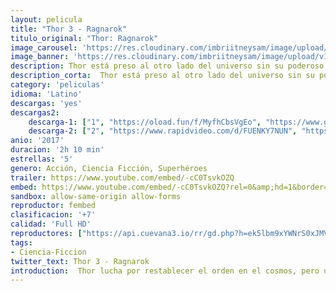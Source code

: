 ```yaml
---
layout: pelicula
title: "Thor 3 - Ragnarok"
titulo_original: "Thor: Ragnarok"
image_carousel: 'https://res.cloudinary.com/imbriitneysam/image/upload/v1543630706/thor-3-poster-min.jpg'
image_banner: 'https://res.cloudinary.com/imbriitneysam/image/upload/v1543630707/thor3-banner-min.jpg'
description: Thor está preso al otro lado del universo sin su poderoso martillo y se enfrenta a una carrera contra el tiempo. Su objetivo es volver a Asgard y parar el Ragnarok porque significaría la destrucción de su planeta natal y el fin de la civilización Asgardiana a manos de una todopoderosa y nueva amenaza, la implacable Hela.
description_corta:  Thor está preso al otro lado del universo sin su poderoso martillo y se enfrenta a una carrera contra el tiempo. Su objetivo es volver a Asgard y parar el Ragnarok porque significaría la destrucción de su planeta natal y el fin de...
category: 'peliculas'
idioma: 'Latino'
descargas: 'yes'
descargas2:
    descarga-1: ["1", "https://oload.fun/f/MyfhCbsVgEo", "https://www.google.com/s2/favicons?domain=openload.co","OpenLoad","https://res.cloudinary.com/imbriitneysam/image/upload/v1541473684/mexico.png", "Latino", "Full HD"]
    descarga-2: ["2", "https://www.rapidvideo.com/d/FUENKY7NUN", "https://www.google.com/s2/favicons?domain=www.rapidvideo.com","RapidVideo","https://res.cloudinary.com/imbriitneysam/image/upload/v1541473684/mexico.png", "Latino", "Full HD"]
anio: '2017'
duracion: '2h 10 min'
estrellas: '5'
genero: Acción, Ciencia Ficción, Superhéroes
trailer: https://www.youtube.com/embed/-cC0TsvkOZQ
embed: https://www.youtube.com/embed/-cC0TsvkOZQ?rel=0&amp;hd=1&border=0&wmode=opaque&enablejsapi=1&modestbranding=1&controls=1&showinfo=1
sandbox: allow-same-origin allow-forms
reproductor: fembed
clasificacion: '+7'
calidad: 'Full HD'
reproductores: ["https://api.cuevana3.io/rr/gd.php?h=ek5lbm9xYWNrS0xJMVp5b21KREk0dFBLbjVkaHhkRGdrOG1jbnBpUnhhS1ZrNE9CbUxLV3FyeTNsbitvdzlQV3ZxNXFublhieU1DVzFvcHBiTlNsMXRLU3FadVkyUT09"]
tags:
- Ciencia-Ficcion
twitter_text: Thor 3 - Ragnarok
introduction:  Thor lucha por restablecer el orden en el cosmos, pero una antigua raza liderada por el vengativo Malekith regresa con el propósito de volver a sumir el universo en la oscuridad. Se trata de un villano con el que ni siquiera Odín y..
---
```












